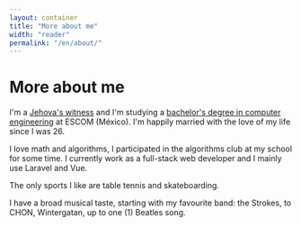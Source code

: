 ```yaml
---
layout: container
title: "More about me"
width: "reader"
permalink: "/en/about/"
---
```


<h1 class="title is-1">More about me</h1>

I'm a [Jehova's witness][1] and I'm studying a [bachelor's degree in computer
engineering][2] at ESCOM (México). I'm happily married with the love of my life
since I was 26.

I love math and algorithms, I participated in the algorithms club at my school
for some time. I currently work as a full-stack web developer and I mainly use
Laravel and Vue.

The only sports I like are table tennis and skateboarding.

I have a broad musical taste, starting with my favourite band: the Strokes, to
CHON, Wintergatan, up to one (1) Beatles song.

<a
  target="_blank"
  aria-label="{{ 'Contáctame por' | __ }} instagram"
  class="button instagram"
  href="https://instagram.com/halivert"
  data-turbo="false"
  rel="me noopener noreferrer">
  <span class="icon">
    <i class="fab fa-instagram" aria-hidden="true"></i>
  </span>
</a>

[1]: https://www.jw.org/en/jehovahs-witnesses/faq/jehovah-witness-beliefs/
[2]: http://www.isc.escom.ipn.mx/
